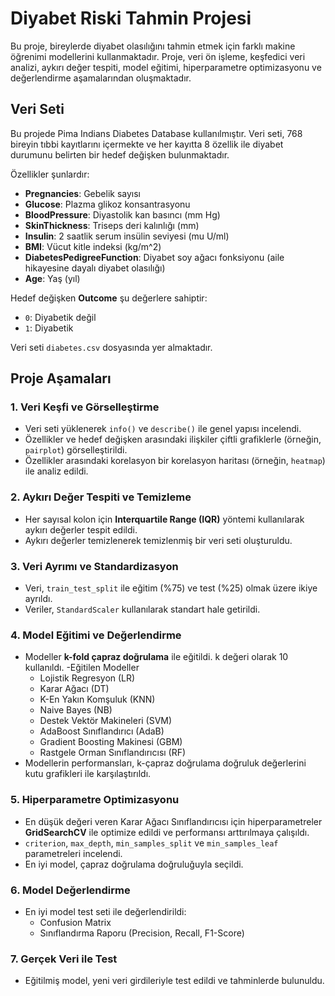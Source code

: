 # Diyabet Riski Tahmin Projesi

Bu proje, bireylerde diyabet olasılığını tahmin etmek için farklı makine öğrenimi modellerini kullanmaktadır.
Proje, veri ön işleme, keşfedici veri analizi, aykırı değer tespiti, model eğitimi, hiperparametre optimizasyonu ve değerlendirme aşamalarından oluşmaktadır.



## Veri Seti

Bu projede Pima Indians Diabetes Database kullanılmıştır. Veri seti, 768 bireyin tıbbi kayıtlarını içermekte ve her kayıtta 8 özellik ile diyabet durumunu belirten bir hedef değişken bulunmaktadır.

Özellikler şunlardır:

- **Pregnancies**: Gebelik sayısı
- **Glucose**: Plazma glikoz konsantrasyonu
- **BloodPressure**: Diyastolik kan basıncı (mm Hg)
- **SkinThickness**: Triseps deri kalınlığı (mm)
- **Insulin**: 2 saatlik serum insülin seviyesi (mu U/ml)
- **BMI**: Vücut kitle indeksi (kg/m^2)
- **DiabetesPedigreeFunction**: Diyabet soy ağacı fonksiyonu (aile hikayesine dayalı diyabet olasılığı)
- **Age**: Yaş (yıl)

Hedef değişken **Outcome** şu değerlere sahiptir:

- `0`: Diyabetik değil
- `1`: Diyabetik

Veri seti `diabetes.csv` dosyasında yer almaktadır.


## Proje Aşamaları

### 1. Veri Keşfi ve Görselleştirme

- Veri seti yüklenerek `info()` ve `describe()` ile genel yapısı incelendi.
- Özellikler ve hedef değişken arasındaki ilişkiler çiftli grafiklerle (örneğin, `pairplot`) görselleştirildi.
- Özellikler arasındaki korelasyon bir korelasyon haritası (örneğin, `heatmap`) ile analiz edildi.

### 2. Aykırı Değer Tespiti ve Temizleme

- Her sayısal kolon için **Interquartile Range (IQR)** yöntemi kullanılarak aykırı değerler tespit edildi.
- Aykırı değerler temizlenerek temizlenmiş bir veri seti oluşturuldu.

### 3. Veri Ayrımı ve Standardizasyon

- Veri, `train_test_split` ile eğitim (%75) ve test (%25) olmak üzere ikiye ayrıldı.
- Veriler, `StandardScaler` kullanılarak standart hale getirildi.

### 4. Model Eğitimi ve Değerlendirme

- Modeller **k-fold çapraz doğrulama** ile eğitildi. k değeri olarak 10 kullanıldı.
-Eğitilen Modeller
  - Lojistik Regresyon (LR)
  - Karar Ağacı (DT)
  - K-En Yakın Komşuluk (KNN)
  - Naive Bayes (NB)
  - Destek Vektör Makineleri (SVM)
  - AdaBoost Sınıflandırıcı (AdaB)
  - Gradient Boosting Makinesi (GBM)
  - Rastgele Orman Sınıflandırıcısı (RF)
- Modellerin performansları, k-çapraz doğrulama doğruluk değerlerini kutu grafikleri ile karşılaştırıldı.

### 5. Hiperparametre Optimizasyonu

- En düşük değeri veren Karar Ağacı Sınıflandırıcısı için hiperparametreler **GridSearchCV** ile optimize edildi ve performansı arttırılmaya çalışıldı.
- `criterion`, `max_depth`, `min_samples_split` ve `min_samples_leaf` parametreleri incelendi.
- En iyi model, çapraz doğrulama doğruluğuyla seçildi.

### 6. Model Değerlendirme

- En iyi model test seti ile değerlendirildi:
  - Confusion Matrix
  - Sınıflandırma Raporu (Precision, Recall, F1-Score)

### 7. Gerçek Veri ile Test

- Eğitilmiş model, yeni veri girdileriyle test edildi ve tahminlerde bulunuldu.
